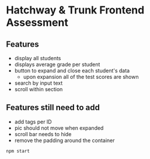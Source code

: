 # Hatchway & Trunk Frontend Assessment

## Features
- display all students
- displays average grade per student
- button to expand and close each student's data
    - upon expansion all of the test scores are shown
- search by input text
- scroll within section


## Features still need to add
- add tags per ID
- pic should not move when expanded
- scroll bar needs to hide
- remove the padding around the container


```
npm start
```